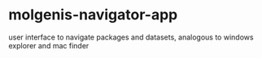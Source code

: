 # molgenis-navigator-app
user interface to navigate packages and datasets, analogous to windows explorer and mac finder
